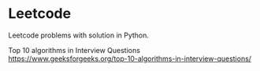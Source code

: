 # Leetcode 
Leetcode problems with solution in Python.

Top 10 algorithms in Interview Questions
https://www.geeksforgeeks.org/top-10-algorithms-in-interview-questions/
